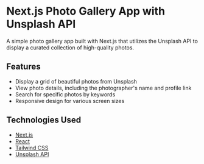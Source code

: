 # Next.js Photo Gallery App with Unsplash API

A simple photo gallery app built with Next.js that utilizes the Unsplash API to display a curated collection of high-quality photos.

## Features

- Display a grid of beautiful photos from Unsplash
- View photo details, including the photographer's name and profile link
- Search for specific photos by keywords
- Responsive design for various screen sizes

## Technologies Used

- [Next.js](https://nextjs.org/)
- [React](https://reactjs.org/)
- [Tailwind CSS](https://tailwindcss.com/)
- [Unsplash API](https://unsplash.com/developers)


